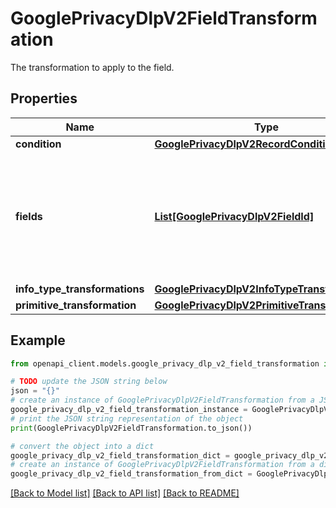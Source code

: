 # GooglePrivacyDlpV2FieldTransformation

The transformation to apply to the field.

## Properties

Name | Type | Description | Notes
------------ | ------------- | ------------- | -------------
**condition** | [**GooglePrivacyDlpV2RecordCondition**](GooglePrivacyDlpV2RecordCondition.md) |  | [optional] 
**fields** | [**List[GooglePrivacyDlpV2FieldId]**](GooglePrivacyDlpV2FieldId.md) | Required. Input field(s) to apply the transformation to. When you have columns that reference their position within a list, omit the index from the FieldId. FieldId name matching ignores the index. For example, instead of \&quot;contact.nums[0].type\&quot;, use \&quot;contact.nums.type\&quot;. | [optional] 
**info_type_transformations** | [**GooglePrivacyDlpV2InfoTypeTransformations**](GooglePrivacyDlpV2InfoTypeTransformations.md) |  | [optional] 
**primitive_transformation** | [**GooglePrivacyDlpV2PrimitiveTransformation**](GooglePrivacyDlpV2PrimitiveTransformation.md) |  | [optional] 

## Example

```python
from openapi_client.models.google_privacy_dlp_v2_field_transformation import GooglePrivacyDlpV2FieldTransformation

# TODO update the JSON string below
json = "{}"
# create an instance of GooglePrivacyDlpV2FieldTransformation from a JSON string
google_privacy_dlp_v2_field_transformation_instance = GooglePrivacyDlpV2FieldTransformation.from_json(json)
# print the JSON string representation of the object
print(GooglePrivacyDlpV2FieldTransformation.to_json())

# convert the object into a dict
google_privacy_dlp_v2_field_transformation_dict = google_privacy_dlp_v2_field_transformation_instance.to_dict()
# create an instance of GooglePrivacyDlpV2FieldTransformation from a dict
google_privacy_dlp_v2_field_transformation_from_dict = GooglePrivacyDlpV2FieldTransformation.from_dict(google_privacy_dlp_v2_field_transformation_dict)
```
[[Back to Model list]](../README.md#documentation-for-models) [[Back to API list]](../README.md#documentation-for-api-endpoints) [[Back to README]](../README.md)


